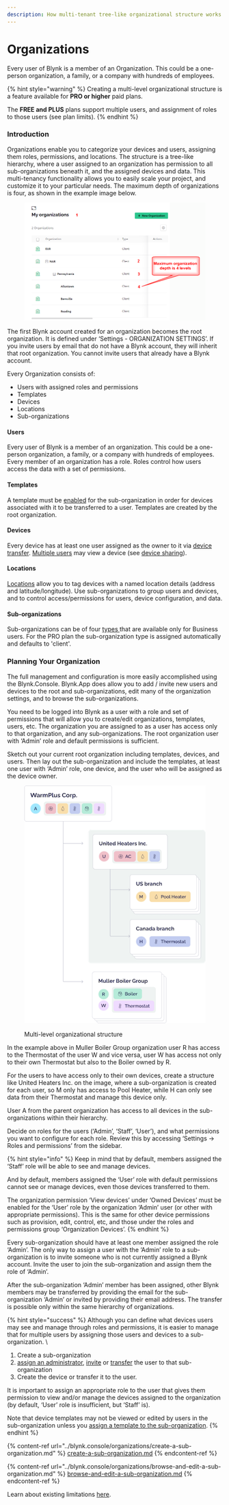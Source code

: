 ```yaml
---
description: How multi-tenant tree-like organizational structure works
---
```


# Organizations

Every user of Blynk is a member of an Organization. This could be a one-person organization, a family, or a company with hundreds of employees.

{% hint style="warning" %}
Creating a multi-level organizational structure is a feature available for **PRO or higher** paid plans.&#x20;

The **FREE and PLUS** plans support multiple users, and assignment of roles to those users (see plan limits).
{% endhint %}

### Introduction

Organizations enable you to categorize your devices and users, assigning them roles, permissions, and locations. The structure is a tree-like hierarchy, where a user assigned to an organization has permission to all sub-organizations beneath it, and the assigned devices and data. This multi-tenancy functionality allows you to easily scale your project, and customize it to your particular needs. The maximum depth of organizations is four, as shown in the example image below.

<figure><img src="../.gitbook/assets/organizations-levels.png" alt=""><figcaption></figcaption></figure>

The first Blynk account created for an organization becomes the root organization. It is defined under ‘Settings - ORGANIZATION SETTINGS’.  If you invite users by email that do not have a Blynk account, they will inherit that root organization.  You cannot invite users that already have a Blynk account.

Every Organization consists of:

* Users  with assigned roles and permissions
* Templates
* Devices
* Locations
* Sub-organizations

#### Users

Every user of Blynk is a member of an organization. This could be a one-person organization, a family, or a company with hundreds of employees.  Every member of an organization has a role. Roles control how users access the data with a set of permissions.

#### Templates

A template must be [enabled](https://docs.google.com/document/d/1y\_PpM8KAuvTYCgAaOjuDmh5oL637Vq4Dcuel07LGCkM/edit?pli=1#bookmark=kix.6fjbrnh26jrt) for the sub-organization in order for devices associated with it to be transferred to a user.  Templates are created by the root organization. &#x20;

#### Devices

Every device has at least one user assigned as the owner to it via [device transfer](https://docs.blynk.io/en/blynk.console/devices/actions-with-devices#device-transfer).  [Multiple users](https://docs.blynk.io/en/blynk.console/devices/device-sharing#sharing-via-sub-organization) may view a device (see [device sharing](https://docs.blynk.io/en/blynk.console/devices/device-sharing)). &#x20;

#### Locations

[Locations](https://docs.blynk.io/en/blynk.console/locations/locations) allow you to tag devices with a named location details (address and latitude/longitude).  Use sub-organizations to group users and devices, and to control access/permissions for users,  device configuration, and data. &#x20;

#### Sub-organizations

Sub-organizations can be of four [types ](https://docs.blynk.io/en/blynk.console/settings/organization-settings/general)that are available only for Business users. For the PRO plan the sub-organization type is assigned automatically and defaults to 'client'.

### Planning Your Organization

The full management and configuration is more easily accomplished using the Blynk.Console.  Blynk.App does allow you to add / invite new users and devices to the root and sub-organizations, edit many of the organization settings, and to browse the sub-organizations.

You need to be logged into Blynk as a user with a role and set of permissions that will allow you to create/edit organizations, templates, users, etc.  The organization you are assigned to as a user has access only to that organization, and any sub-organizations.  The root organization user with ‘Admin’ role and default permissions is sufficient.

Sketch out your current root organization including templates, devices, and users.  Then lay out the sub-organization and include the templates, at least one user with ‘Admin’ role, one device, and the user who will be assigned as the device owner.

<figure><img src="../.gitbook/assets/organizations-diagram (1).png" alt=""><figcaption><p>Multi-level organizational structure</p></figcaption></figure>

In the example above in Muller Boiler Group organization user R has access to the Thermostat of the user W and vice versa, user W has access not only to their own Thermostat but also to the Boiler owned by R.&#x20;

For the users to have access only to their own devices, create a structure like United Heaters Inc. on the image, where a sub-organization is created for each user, so M only has access to Pool Heater, while H can only see data from their Thermostat and manage this device only.

User A from the parent organization has access to all devices in the sub-organizations within their hierarchy.

Decide on roles for the users (‘Admin’, ‘Staff’, ‘User’), and what permissions you want to configure for each role.  Review this by accessing ‘Settings -> Roles and permissions’ from the sidebar.

{% hint style="info" %}
Keep in mind that by default, members assigned the ‘Staff’ role will be able to see and manage devices.&#x20;

And by default, members assigned the ‘User’ role with default permissions cannot see or manage devices, even those devices transferred to them.&#x20;

The organization permission ‘View devices’ under ‘Owned Devices’ must be enabled for the ‘User’ role by the organization ‘Admin’ user (or other with appropriate permissions). This is the same for other device permissions such as provision, edit, control, etc, and those under the roles and permissions group ‘Organization Devices’.
{% endhint %}

Every sub-organization should have at least one member assigned the role ‘Admin’.  The only way to assign a user with the ‘Admin’ role to a sub-organization is to invite someone who is not currently assigned a Blynk account.  Invite the user to join the sub-organization and assign them the role of ‘Admin’.

After the sub-organization ‘Admin’ member has been assigned, other Blynk members may be transferred by providing the email for the sub-organization ‘Admin’ or invited by providing their email address. The transfer is possible only within the same hierarchy of organizations.

{% hint style="success" %}
Although you can define what devices users may see and manage through roles and permissions, it is easier to manage that for multiple users by assigning those users and devices to a sub-organization.  \


1. Create a sub-organization
2. [assign an administrator](https://docs.google.com/document/d/1y\_PpM8KAuvTYCgAaOjuDmh5oL637Vq4Dcuel07LGCkM/edit?pli=1#bookmark=id.7fj59ora61c5), [invite](https://docs.google.com/document/d/1y\_PpM8KAuvTYCgAaOjuDmh5oL637Vq4Dcuel07LGCkM/edit?pli=1#bookmark=kix.x92xrbhclhr6) or [transfer](https://docs.google.com/document/d/1y\_PpM8KAuvTYCgAaOjuDmh5oL637Vq4Dcuel07LGCkM/edit?pli=1#bookmark=kix.x92xrbhclhr6) the user to that sub-organization
3. Create the device or transfer it to the user. &#x20;



It is important to assign an appropriate role to the user that gives them permission to view and/or manage the devices assigned to the organization (by default, ‘User’ role is insufficient, but ‘Staff’ is). &#x20;

Note that device templates may not be viewed or edited by users in the sub-organization unless you [assign a template to the sub-organization](https://docs.google.com/document/d/1y\_PpM8KAuvTYCgAaOjuDmh5oL637Vq4Dcuel07LGCkM/edit?pli=1#bookmark=kix.6fjbrnh26jrt).
{% endhint %}

{% content-ref url="../blynk.console/organizations/create-a-sub-organization.md" %}
[create-a-sub-organization.md](../blynk.console/organizations/create-a-sub-organization.md)
{% endcontent-ref %}

{% content-ref url="../blynk.console/organizations/browse-and-edit-a-sub-organization.md" %}
[browse-and-edit-a-sub-organization.md](../blynk.console/organizations/browse-and-edit-a-sub-organization.md)
{% endcontent-ref %}

Learn about existing limitations [here](../blynk.console/limits.md#organization-limits).
